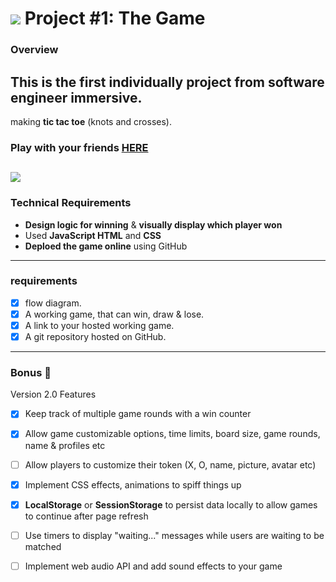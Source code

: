# ![](https://ga-dash.s3.amazonaws.com/production/assets/logo-9f88ae6c9c3871690e33280fcf557f33.png) Project #1: The Game

### Overview

## This is the first individually project from software engineer immersive. 
making **tic tac toe** (knots and crosses).


### Play with your friends [HERE](https://felipecostabr.github.io/GA-tic-tac-toe/.)

![](tick_tac.gif)
---

### Technical Requirements

* **Design logic for winning** & **visually display which player won**
* Used **JavaScript HTML** and **CSS** 
* **Deploed the game online** using GitHub

---

### requirements

- [X] flow diagram.
- [X] A working game, that can win, draw & lose.
- [X] A link to your hosted working game.
- [X] A git repository hosted on GitHub.

---

### Bonus  📌 
Version 2.0 Features

- [X] Keep track of multiple game rounds with a win counter
- [X] Allow game customizable options, time limits, board size, game rounds, name & profiles etc  
- [ ] Allow players to customize their token (X, O, name, picture, avatar etc)
- [X] Implement CSS effects, animations to spiff things up
- [X] **LocalStorage** or **SessionStorage** to persist data locally to allow games to continue after page refresh
- [ ] Use timers to display "waiting..." messages while users are waiting to be matched
- [ ] Implement web audio API and add sound effects to your game


